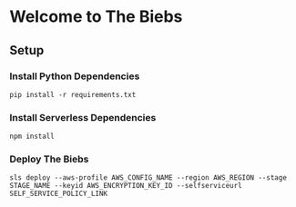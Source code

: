 # Welcome to The Biebs

## Setup

### Install Python Dependencies
`pip install -r requirements.txt`

### Install Serverless Dependencies
`npm install`

### Deploy The Biebs
`sls deploy --aws-profile AWS_CONFIG_NAME --region AWS_REGION --stage STAGE_NAME --keyid AWS_ENCRYPTION_KEY_ID --selfserviceurl SELF_SERVICE_POLICY_LINK`
